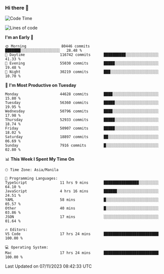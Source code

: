 ### Hi there 👋

<!--START_SECTION:waka-->
![Code Time](http://img.shields.io/badge/Code%20Time-4%2C498%20hrs%205%20mins-blue)

![Lines of code](https://img.shields.io/badge/From%20Hello%20World%20I%27ve%20Written-112.9%20million%20lines%20of%20code-blue)

**I'm an Early 🐤** 

```text
🌞 Morning                80446 commits       ███████░░░░░░░░░░░░░░░░░░   28.48 % 
🌆 Daytime                116742 commits      ██████████░░░░░░░░░░░░░░░   41.33 % 
🌃 Evening                55030 commits       █████░░░░░░░░░░░░░░░░░░░░   19.48 % 
🌙 Night                  30219 commits       ███░░░░░░░░░░░░░░░░░░░░░░   10.70 % 
```
📅 **I'm Most Productive on Tuesday** 

```text
Monday                   44628 commits       ████░░░░░░░░░░░░░░░░░░░░░   15.80 % 
Tuesday                  56360 commits       █████░░░░░░░░░░░░░░░░░░░░   19.95 % 
Wednesday                50796 commits       ████░░░░░░░░░░░░░░░░░░░░░   17.98 % 
Thursday                 52933 commits       █████░░░░░░░░░░░░░░░░░░░░   18.74 % 
Friday                   50907 commits       █████░░░░░░░░░░░░░░░░░░░░   18.02 % 
Saturday                 18897 commits       ██░░░░░░░░░░░░░░░░░░░░░░░   06.69 % 
Sunday                   7916 commits        █░░░░░░░░░░░░░░░░░░░░░░░░   02.80 % 
```


📊 **This Week I Spent My Time On** 

```text
🕑︎ Time Zone: Asia/Manila

💬 Programming Languages: 
TypeScript               11 hrs 9 mins       ████████████████░░░░░░░░░   64.10 % 
JavaScript               4 hrs 16 mins       ██████░░░░░░░░░░░░░░░░░░░   24.51 % 
YAML                     58 mins             █░░░░░░░░░░░░░░░░░░░░░░░░   05.57 % 
Other                    40 mins             █░░░░░░░░░░░░░░░░░░░░░░░░   03.86 % 
JSON                     17 mins             ░░░░░░░░░░░░░░░░░░░░░░░░░   01.64 % 

🔥 Editors: 
VS Code                  17 hrs 24 mins      █████████████████████████   100.00 % 

💻 Operating System: 
Mac                      17 hrs 24 mins      █████████████████████████   100.00 % 
```


 Last Updated on 07/11/2023 08:42:33 UTC
<!--END_SECTION:waka-->


<!--
**rad182/rad182** is a ✨ _special_ ✨ repository because its `README.md` (this file) appears on your GitHub profile.

Here are some ideas to get you started:

- 🔭 I’m currently working on ...
- 🌱 I’m currently learning ...
- 👯 I’m looking to collaborate on ...
- 🤔 I’m looking for help with ...
- 💬 Ask me about ...
- 📫 How to reach me: ...
- 😄 Pronouns: ...
- ⚡ Fun fact: ...
-->
